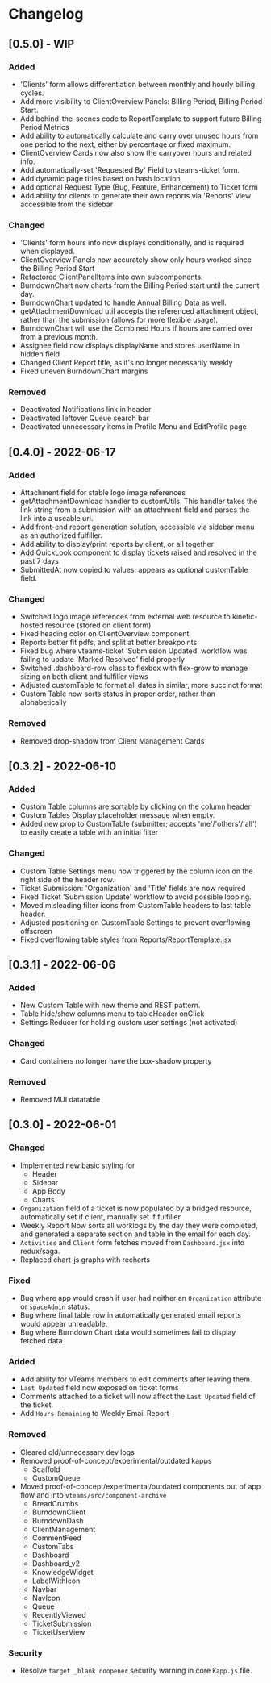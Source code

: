 # Changelog

## [0.5.0] - WIP

### Added

- 'Clients' form allows differentiation between monthly and hourly billing cycles.
- Add more visibility to ClientOverview Panels: Billing Period, Billing Period Start.
- Add behind-the-scenes code to ReportTemplate to support future Billing Period Metrics
- Add ability to automatically calculate and carry over unused hours from one period to the next, either by percentage or fixed maximum.
- ClientOverview Cards now also show the carryover hours and related info.
- Add automatically-set 'Requested By' Field to vteams-ticket form.
- Add dynamic page titles based on hash location
- Add optional Request Type (Bug, Feature, Enhancement) to Ticket form
- Add ability for clients to generate their own reports via 'Reports' view accessible from the sidebar

### Changed

- 'Clients' form hours info now displays conditionally, and is required when displayed.
- ClientOverview Panels now accurately show only hours worked since the Billing Period Start
- Refactored ClientPanelItems into own subcomponents.
- BurndownChart now charts from the Billing Period start until the current day.
- BurndownChart updated to handle Annual Billing Data as well.
- getAttachmentDownload util accepts the referenced attachment object, rather than the submission (allows for more flexible usage).
- BurndownChart will use the Combined Hours if hours are carried over from a previous month.
- Assignee field now displays displayName and stores userName in hidden field
- Changed Client Report title, as it's no longer necessarily weekly
- Fixed uneven BurndownChart margins

### Removed

- Deactivated Notifications link in header
- Deactivated leftover Queue search bar
- Deactivated unnecessary items in Profile Menu and EditProfile page

## [0.4.0] - 2022-06-17

### Added

- Attachment field for stable logo image references
- getAttachmentDownload handler to customUtils. This handler takes the link string from a submission with an attachment field and parses the link into a useable url.
- Add front-end report generation solution, accessible via sidebar menu as an authorized fulfiller.
- Add ability to display/print reports by client, or all together
- Add QuickLook component to display tickets raised and resolved in the past 7 days
- SubmittedAt now copied to values; appears as optional customTable field.

### Changed

- Switched logo image references from external web resource to kinetic-hosted resource (stored on client form)
- Fixed heading color on ClientOverview component
- Reports better fit pdfs, and split at better breakpoints
- Fixed bug where vteams-ticket 'Submission Updated' workflow was failing to update 'Marked Resolved' field properly
- Switched .dashboard-row class to flexbox with flex-grow to manage sizing on both client and fulfiller views
- Adjusted customTable to format all dates in similar, more succinct format
- Custom Table now sorts status in proper order, rather than alphabetically

### Removed

- Removed drop-shadow from Client Management Cards

## [0.3.2] - 2022-06-10

### Added

- Custom Table columns are sortable by clicking on the column header
- Custom Tables Display placeholder message when empty.
- Added new prop to CustomTable (submitter; accepts 'me'/'others'/'all') to easily create a table with an initial filter 

### Changed

- Custom Table Settings menu now triggered by the column icon on the right side of the header row.
- Ticket Submission: 'Organization' and 'Title' fields are now required
- Fixed Ticket 'Submission Update' workflow to avoid possible looping.
- Moved misleading filter icons from CustomTable headers to last table header.
- Adjusted positioning on CustomTable Settings to prevent overflowing offscreen 
- Fixed overflowing table styles from Reports/ReportTemplate.jsx

## [0.3.1] - 2022-06-06

### Added

- New Custom Table with new theme and REST pattern.
- Table hide/show columns menu to tableHeader onClick
- Settings Reducer for holding custom user settings (not activated)

### Changed

- Card containers no longer have the box-shadow property

### Removed

- Removed MUI datatable

## [0.3.0] - 2022-06-01 
### Changed
- Implemented new basic styling for
    - Header
    - Sidebar
    - App Body
    - Charts
- `Organization` field of a ticket is now populated by a bridged resource, automatically set if client, manually set if fulfiller
- Weekly Report Now sorts all worklogs by the day they were completed, and generated a separate section and table in the email for each day.
- `Activities` and `Client` form fetches moved from `Dashboard.jsx` into redux/saga.
- Replaced chart-js graphs with recharts

### Fixed
- Bug where app would crash if user had neither an `Organization` attribute or `spaceAdmin` status.
- Bug where final table row in automatically generated email reports would appear unreadable.
- Bug where Burndown Chart data would sometimes fail to display fetched data

### Added
- Add ability for vTeams members to edit comments after leaving them.
- `Last Updated` field now exposed on ticket forms
- Comments attached to a ticket will now affect the `Last Updated` field of the ticket.
- Add `Hours Remaining` to Weekly Email Report

### Removed
- Cleared old/unnecessary dev logs
- Removed proof-of-concept/experimental/outdated kapps
    - Scaffold
    - CustomQueue
- Moved proof-of-concept/experimental/outdated components out of app flow and into `vteams/src/component-archive`
    - BreadCrumbs
    - BurndownClient
    - BurndownDash
    - ClientManagement
    - CommentFeed
    - CustomTabs
    - Dashboard
    - Dashboard_v2
    - KnowledgeWidget
    - LabelWithIcon
    - Navbar
    - NavIcon
    - Queue
    - RecentlyViewed
    - TicketSubmission
    - TicketUserView

### Security

- Resolve `target _blank noopener` security warning in core `Kapp.js` file.
